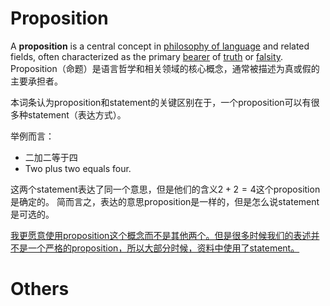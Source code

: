 # Proposition

A **proposition** is a central concept in [philosophy of language](https://en.wikipedia.org/wiki/Philosophy_of_language "Philosophy of language") and related fields, often characterized as the primary [bearer](https://en.wikipedia.org/wiki/Truth-bearer "Truth-bearer") of [truth](https://en.wikipedia.org/wiki/Truth "Truth") or [falsity](https://en.wikipedia.org/wiki/False_(logic) "False (logic)").
Proposition（命题）是语言哲学和相关领域的核心概念，通常被描述为真或假的主要承担者。

本词条认为proposition和statement的关键区别在于，一个proposition可以有很多种statement（表达方式）。

举例而言：
- 二加二等于四
- Two plus two equals four.

这两个statement表达了同一个意思，但是他们的含义$2+2=4$这个proposition是确定的。
简而言之，表达的意思proposition是一样的，但是怎么说statement是可选的。

<u>我更愿意使用proposition这个概念而不是其他两个。但是很多时候我们的表述并不是一个严格的proposition，所以大部分时候，资料中使用了statement。</u>

# Others

